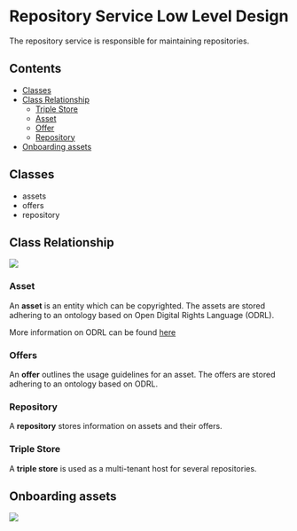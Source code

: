 # Repository Service Low Level Design
The repository service is responsible for maintaining repositories.

## Contents
+ [Classes](#classes)
+ [Class Relationship](#class-relationship)
  + [Triple Store](#triple-store)
  + [Asset](#asset)
  + [Offer](#offer)
  + [Repository](#repository)
+ [Onboarding assets](#onboarding-assets)

## Classes
+ assets
+ offers
+ repository

## Class Relationship
![](./images/entity-relationship.png)

### Asset
An **asset** is an entity which can be copyrighted. The assets are stored adhering to an
ontology based on Open Digital Rights Language (ODRL).

More information on ODRL can be found [here](https://www.w3.org/ns/odrl/2/)

### Offers
An **offer** outlines the usage guidelines for an asset. The offers
are stored adhering to an ontology based on ODRL.

### Repository
A **repository** stores information on assets and their offers.

### Triple Store
A **triple store** is used as a multi-tenant host for several repositories.

## Onboarding assets
![](./images/sequence-new-data-notification.png)
